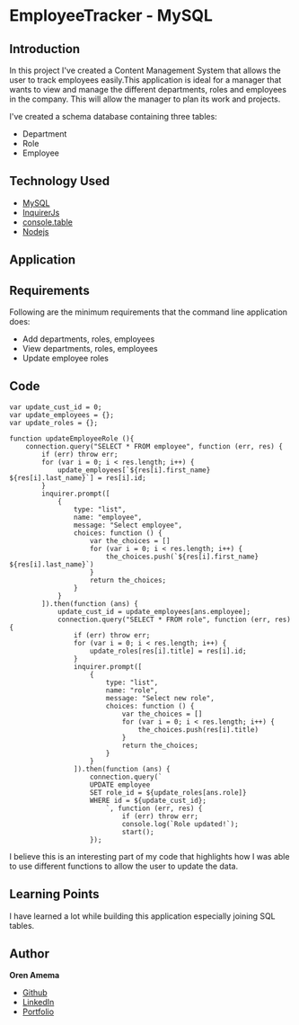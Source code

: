 # EmployeeTracker - MySQL

## Introduction

In this project I've created a Content Management System that allows the user to track employees easily.This application is ideal for a manager that wants to view and manage the different departments, roles and employees in the company. This will allow the manager to plan its work and projects.

I've created a schema database containing three tables:
* Department
* Role
* Employee

## Technology Used
* [MySQL](https://www.npmjs.com/package/mysql)
* [InquirerJs](https://www.npmjs.com/package/inquirer/v/0.2.3)
* [console.table](https://www.npmjs.com/package/console.table)
* [Nodejs](https://nodejs.org/en/)

## Application

## Requirements

Following are the minimum requirements that the command line application does:
  * Add departments, roles, employees
  * View departments, roles, employees
  * Update employee roles

## Code

```
var update_cust_id = 0;
var update_employees = {};
var update_roles = {};

function updateEmployeeRole (){
    connection.query("SELECT * FROM employee", function (err, res) {
        if (err) throw err;
        for (var i = 0; i < res.length; i++) {
            update_employees[`${res[i].first_name} ${res[i].last_name}`] = res[i].id;
        }
        inquirer.prompt([
            {
                type: "list",
                name: "employee",
                message: "Select employee",
                choices: function () {
                    var the_choices = []
                    for (var i = 0; i < res.length; i++) {
                        the_choices.push(`${res[i].first_name} ${res[i].last_name}`)
                    }
                    return the_choices;
                }
            }
        ]).then(function (ans) {
            update_cust_id = update_employees[ans.employee];
            connection.query("SELECT * FROM role", function (err, res) {
                if (err) throw err;
                for (var i = 0; i < res.length; i++) {
                    update_roles[res[i].title] = res[i].id;
                }
                inquirer.prompt([
                    {
                        type: "list",
                        name: "role",
                        message: "Select new role",
                        choices: function () {
                            var the_choices = []
                            for (var i = 0; i < res.length; i++) {
                                the_choices.push(res[i].title)
                            }
                            return the_choices;
                        }
                    }
                ]).then(function (ans) {
                    connection.query(`
                    UPDATE employee
                    SET role_id = ${update_roles[ans.role]}
                    WHERE id = ${update_cust_id};
                        `, function (err, res) {
                            if (err) throw err;
                            console.log(`Role updated!`);
                            start();
                    });
```
I believe this is an interesting part of my code that highlights how I was able to use different functions to allow the user to update the data.

## Learning Points
I have learned a lot while building this application especially joining SQL tables.

## Author

**Oren Amema**

* [Github](https://github.com/orenamema)
* [LinkedIn](https://www.linkedin.com/in/oren-amematekpo-b7a12b13)
* [Portfolio](https://orenamema.github.io/UpdatedPortfolio/)
